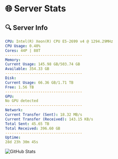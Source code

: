 # 🌐 Server Stats
## 🔍 Server Info
```yaml
CPU: Intel(R) Xeon(R) CPU E5-2699 v4 @ 1294.29MHz
CPU Usage: 0.40%
Cores: 44P | 88T
-----------------------------------
Memory:
Current Usage: 145.98 GB/503.74 GB
Available: 354.33 GB
-----------------------------------
Disk:
Current Usage: 66.36 GB/1.71 TB
Free: 1.56 TB
-----------------------------------
GPU:
No GPU detected
-----------------------------------
Network:
Current Transfer (Sent): 18.32 MB/s
Current Transfer (Received): 143.15 KB/s
Total Sent: 45.65 TB
Total Received: 396.60 GB
-----------------------------------
Uptime:
28d 23h 30m 45s
```
![GitHub Stats](https://img.shields.io/badge/Updated-2025-04-05_20:53:34-blue)